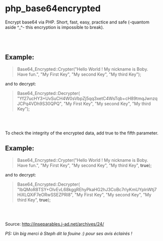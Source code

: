 # php_base64encrypted
Encrypt base64 via PHP. Short, fast, easy, practice and safe (-quantom aside ^_^- this encryption is impossible to break).

<br><br>

## Example: 

> Base64_Encrypted::Crypter("Hello World ! My nickname is Boby. Have fun.", "My First Key", "My second Key", "My third Key");
 
 and to decrypt:
 
> Base64_Encrypted::Decrypter( "Yf27ucHY3+UvSuCH4W0sVbpZj5qq3xetC4WsTqb+cH89tmqJwnzqJCPq4VDh9S30QPQ", "My First Key", "My second Key", "My third Key");


<br><br>
 
 To check the integrity of the encrypted data, add true to the fifth parameter.
 
## Example:
 
> Base64_Encrypted::Crypter("Hello World ! My nickname is Boby. Have fun.", "My First Key", "My second Key", "My third Key", **true**);

and to decrypt:

> Base64_Encrypted::Decrypter( "IbQMoR8TSY+OIvEvL68kggREhyPkaHG2hJ3CoBc7rIyKmUYplnWtj7HiXLQXiF7eORwSSEZPRl8", "My First Key", "My second Key", "My third Key", **true**);


<br><br>





Source: http://inseparables.j-ad.net/archives/24/

*PS: Un big merci à Steph dit la fouine :) pour ses avis éclairés !*

